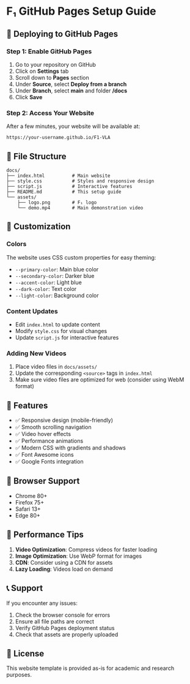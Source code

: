 # F₁ GitHub Pages Setup Guide

## 🚀 Deploying to GitHub Pages

### Step 1: Enable GitHub Pages
1. Go to your repository on GitHub
2. Click on **Settings** tab
3. Scroll down to **Pages** section
4. Under **Source**, select **Deploy from a branch**
5. Under **Branch**, select **main** and folder **/docs**
6. Click **Save**

### Step 2: Access Your Website
After a few minutes, your website will be available at:
```
https://your-username.github.io/F1-VLA
```

## 📁 File Structure

```
docs/
├── index.html          # Main website
├── style.css           # Styles and responsive design
├── script.js           # Interactive features
├── README.md           # This setup guide
└── assets/
    ├── logo.png        # F₁ logo
    └── demo.mp4        # Main demonstration video
```

## 🎨 Customization

### Colors
The website uses CSS custom properties for easy theming:
- `--primary-color`: Main blue color
- `--secondary-color`: Darker blue
- `--accent-color`: Light blue
- `--dark-color`: Text color
- `--light-color`: Background color

### Content Updates
- Edit `index.html` to update content
- Modify `style.css` for visual changes
- Update `script.js` for interactive features

### Adding New Videos
1. Place video files in `docs/assets/`
2. Update the corresponding `<source>` tags in `index.html`
3. Make sure video files are optimized for web (consider using WebM format)

## 🔧 Features

- ✅ Responsive design (mobile-friendly)
- ✅ Smooth scrolling navigation
- ✅ Video hover effects
- ✅ Performance animations
- ✅ Modern CSS with gradients and shadows
- ✅ Font Awesome icons
- ✅ Google Fonts integration

## 📱 Browser Support

- Chrome 80+
- Firefox 75+
- Safari 13+
- Edge 80+

## 🚀 Performance Tips

1. **Video Optimization**: Compress videos for faster loading
2. **Image Optimization**: Use WebP format for images
3. **CDN**: Consider using a CDN for assets
4. **Lazy Loading**: Videos load on demand

## 📞 Support

If you encounter any issues:
1. Check the browser console for errors
2. Ensure all file paths are correct
3. Verify GitHub Pages deployment status
4. Check that assets are properly uploaded

## 📄 License

This website template is provided as-is for academic and research purposes.
